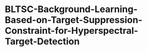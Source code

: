 # BLTSC-Background-Learning-Based-on-Target-Suppression-Constraint-for-Hyperspectral-Target-Detection